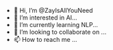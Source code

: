 - 👋 Hi, I’m @ZayIsAllYouNeed
- 👀 I’m interested in AI...
- 🌱 I’m currently learning NLP...
- 💞️ I’m looking to collaborate on ...
- 📫 How to reach me ...

<!---
ZayIsAllYouNeed/ZayIsAllYouNeed is a ✨ special ✨ repository because its `README.md` (this file) appears on your GitHub profile.
You can click the Preview link to take a look at your changes.
--->

